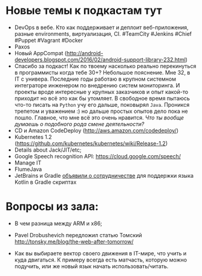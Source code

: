 # Новые темы к подкастам тут

+ DevOps в вебе. Кто как поддерживает и деплоит веб-приложения, разные environments, виртуализация, CI.  #TeamCity #Jenkins #Chief #Puppet #Vagrant #Docker
+ Paxos
+ Новый AppCompat (http://android-developers.blogspot.com/2016/02/android-support-library-232.html)
+ Спасибо за подкаст! Как по твоему насколько реально перекинуться в программисты когда тебе 30+? Небольшое пояснение. Мне 32, в IT с универа. Последние годы работаю в крупном системном интеграторе инженером по внедрению систем мониторинга. И проекты вроде интересные у крупных заказчиков и опыт какой-то приходит но всё это как бы утомляет. В свободное время пытаюсь что-то писать на `Python` учу его дальше, поковырял `Java`. Проникся трепетом и уважением :) но дальше простых опытов дело пока не пошло. Главное, что мне всё это очень нравится. *Что ты вообще думаешь о подобного рода смене деятельности?*
+ CD и Amazon CodeDeploy (http://aws.amazon.com/codedeploy/)
+ Kubernetes 1.2 (https://github.com/kubernetes/kubernetes/wiki/Release-1.2)
+ Details about Jack/JIT/etc;
+ Google Speech recognition API: https://cloud.google.com/speech/
+ Manage IT
+ FlumeJava
+ JetBrains и Gradle [объявили о сотрудничестве](http://www.businesswire.com/news/home/20160517006230/en/Gradle-Elevates-Build-First-Class-Programming-Kotlin-Language) для поддержки языка Kotlin в Gradle скриптах


# Вопросы из зала:

+ В чем разница между ARM и x86;

+ Pavel Drobushevich передложил статью Томский http://tonsky.me/blog/the-web-after-tomorrow/

+ Как вы выбираете вектор своего движения в IT-мире, что учить и куда двигаться. К примеру всегда есть матчасть, которую можно подучить, или же новый язык начать использовать/читать.
